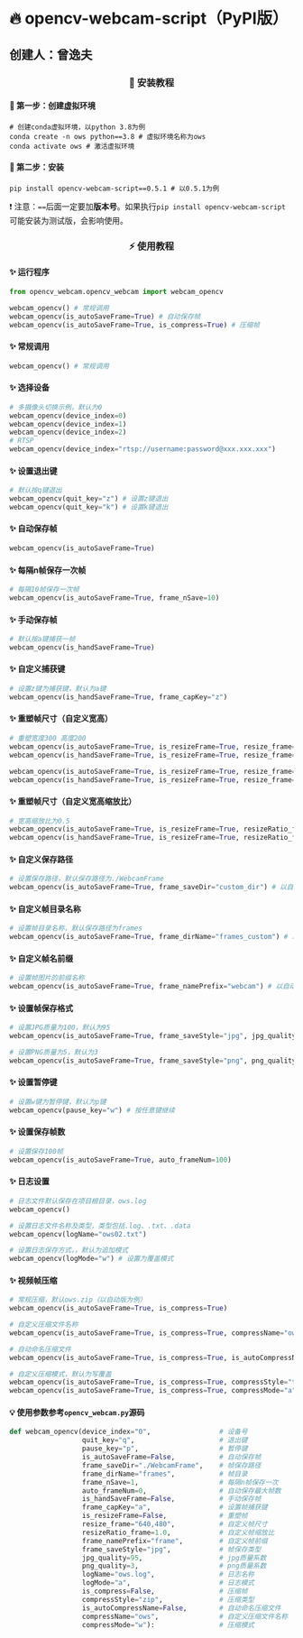 # 🔥 opencv-webcam-script（PyPI版）

## 创建人：曾逸夫



<h3 align="center">🚀 安装教程</h3>

#### 📌 第一步：创建虚拟环境

```shell
# 创建conda虚拟环境，以python 3.8为例
conda create -n ows python==3.8 # 虚拟环境名称为ows
conda activate ows # 激活虚拟环境
```



#### 📌 第二步：安装

```shell
pip install opencv-webcam-script==0.5.1 # 以0.5.1为例
```

❗ 注意：`==`后面一定要加**版本号**。如果执行`pip install opencv-webcam-script` 可能安装为测试版，会影响使用。



<h3 align="center">⚡ 使用教程</h3>

#### ✨ 运行程序

```python
from opencv_webcam.opencv_webcam import webcam_opencv

webcam_opencv() # 常规调用
webcam_opencv(is_autoSaveFrame=True) # 自动保存帧
webcam_opencv(is_autoSaveFrame=True, is_compress=True) # 压缩帧
```



#### ✨ 常规调用

```python
webcam_opencv() # 常规调用
```



#### ✨ 选择设备

```python
# 多摄像头切换示例，默认为0
webcam_opencv(device_index=0)
webcam_opencv(device_index=1)
webcam_opencv(device_index=2)
# RTSP
webcam_opencv(device_index="rtsp://username:password@xxx.xxx.xxx")
```



#### ✨ 设置退出键

```python
# 默认按q键退出
webcam_opencv(quit_key="z") # 设置z键退出
webcam_opencv(quit_key="k") # 设置k键退出
```



#### ✨ 自动保存帧

```python
webcam_opencv(is_autoSaveFrame=True)
```



#### ✨ 每隔n帧保存一次帧

```python
# 每隔10帧保存一次帧
webcam_opencv(is_autoSaveFrame=True, frame_nSave=10)
```



#### ✨ 手动保存帧

```python
# 默认按a键捕获一帧
webcam_opencv(is_handSaveFrame=True)
```


#### ✨ 自定义捕获键

```python
# 设置z键为捕获键，默认为a键
webcam_opencv(is_handSaveFrame=True, frame_capKey="z")
```


#### ✨ 重塑帧尺寸（自定义宽高）

```python
# 重塑宽度300 高度200
webcam_opencv(is_autoSaveFrame=True, is_resizeFrame=True, resize_frame="640,480") # 自动版，v0.5
webcam_opencv(is_handSaveFrame=True, is_resizeFrame=True, resize_frame="640,480") # 手动版，v0.5

webcam_opencv(is_autoSaveFrame=True, is_resizeFrame=True, resize_frame=[640, 480]) # 自动版，v0.4之前
webcam_opencv(is_handSaveFrame=True, is_resizeFrame=True, resize_frame=[640, 480]) # 手动版，v0.4之前
```


#### ✨ 重塑帧尺寸（自定义宽高缩放比）

```python
# 宽高缩放比为0.5
webcam_opencv(is_autoSaveFrame=True, is_resizeFrame=True, resizeRatio_frame=0.5) # 自动版
webcam_opencv(is_handSaveFrame=True, is_resizeFrame=True, resizeRatio_frame=0.5) # 手动版
```


#### ✨ 自定义保存路径

```python
# 设置保存路径，默认保存路径为./WebcamFrame
webcam_opencv(is_autoSaveFrame=True, frame_saveDir="custom_dir") # 以自动版为例
```


#### ✨ 自定义帧目录名称

```python
# 设置帧目录名称，默认保存路径为frames
webcam_opencv(is_autoSaveFrame=True, frame_dirName="frames_custom") # 以自动版为例
```


#### ✨ 自定义帧名前缀

```python
# 设置帧图片的前缀名称
webcam_opencv(is_autoSaveFrame=True, frame_namePrefix="webcam") # 以自动版为例
```


#### ✨ 设置帧保存格式

```python
# 设置JPG质量为100，默认为95
webcam_opencv(is_autoSaveFrame=True, frame_saveStyle="jpg", jpg_quality=100) # 以自动版为例

# 设置PNG质量为5，默认为3
webcam_opencv(is_autoSaveFrame=True, frame_saveStyle="png", png_quality=5) # 以自动版为例
```


#### ✨ 设置暂停键

```python
# 设置w键为暂停键，默认为p键
webcam_opencv(pause_key="w") # 按任意键继续
```


#### ✨ 设置保存帧数

```python
# 设置保存100帧
webcam_opencv(is_autoSaveFrame=True, auto_frameNum=100)
```


#### ✨ 日志设置

```python
# 日志文件默认保存在项目根目录，ows.log
webcam_opencv()

# 设置日志文件名称及类型，类型包括.log、.txt、.data
webcam_opencv(logName="ows02.txt")

# 设置日志保存方式，，默认为追加模式
webcam_opencv(logMode="w") # 设置为覆盖模式
```


#### ✨ 视频帧压缩

```python
# 常规压缩，默认ows.zip（以自动版为例）
webcam_opencv(is_autoSaveFrame=True, is_compress=True)

# 自定义压缩文件名称
webcam_opencv(is_autoSaveFrame=True, is_compress=True, compressName="ows02")

# 自动命名压缩文件
webcam_opencv(is_autoSaveFrame=True, is_compress=True, is_autoCompressName=True)

# 自定义压缩模式，默认为写覆盖
webcam_opencv(is_autoSaveFrame=True, is_compress=True, compressStyle="tar", compressMode="w:gz") # tar压缩
webcam_opencv(is_autoSaveFrame=True, is_compress=True, compressMode="a") # 追加模式(a模式仅限zip) 注：该指令仅限v0.4
```



#### 💡 使用参数参考`opencv_webcam.py`源码

```python
def webcam_opencv(device_index="0",                 # 设备号
                  quit_key="q",                     # 退出键
                  pause_key="p",                    # 暂停键
                  is_autoSaveFrame=False,           # 自动保存帧
                  frame_saveDir="./WebcamFrame",    # 帧保存路径
                  frame_dirName="frames",           # 帧目录
                  frame_nSave=1,                    # 每隔n帧保存一次
                  auto_frameNum=0,                  # 自动保存最大帧数
                  is_handSaveFrame=False,           # 手动保存帧
                  frame_capKey="a",                 # 设置帧捕获键
                  is_resizeFrame=False,             # 重塑帧
                  resize_frame="640,480",           # 自定义帧尺寸
                  resizeRatio_frame=1.0,            # 自定义帧缩放比
                  frame_namePrefix="frame",         # 自定义帧前缀
                  frame_saveStyle="jpg",            # 帧保存类型
                  jpg_quality=95,                   # jpg质量系数
                  png_quality=3,                    # png质量系数
                  logName="ows.log",                # 日志名称
                  logMode="a",                      # 日志模式
                  is_compress=False,                # 压缩帧
                  compressStyle="zip",              # 压缩类型
                  is_autoCompressName=False,        # 自动命名压缩文件
                  compressName="ows",               # 自定义压缩文件名称
                  compressMode="w"):                # 压缩模式

```

